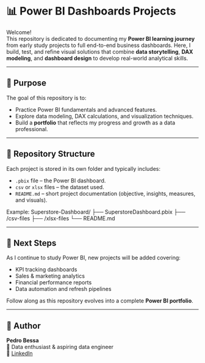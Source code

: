 # 📊 Power BI Dashboards Projects

Welcome!  
This repository is dedicated to documenting my **Power BI learning journey** from early study projects to full end-to-end business dashboards. Here, I build, test, and refine visual solutions that combine **data storytelling**, **DAX modeling**, and **dashboard design** to develop real-world analytical skills.

---

## 🎯 Purpose

The goal of this repository is to:
- Practice Power BI fundamentals and advanced features.
- Explore data modeling, DAX calculations, and visualization techniques.
- Build a **portfolio** that reflects my progress and growth as a data professional.

---

## 📁 Repository Structure

Each project is stored in its own folder and typically includes:
- `.pbix` file – the Power BI dashboard.
- `csv` or `xlsx` files – the dataset used.
- `README.md` – short project documentation (objective, insights, measures, and visuals).

Example:
Superstore-Dashboard/
├── SuperstoreDashboard.pbix
├── /csv-files
├── /xlsx-files
└── README.md

---

## 🚀 Next Steps

As I continue to study Power BI, new projects will be added covering:
- KPI tracking dashboards  
- Sales & marketing analytics  
- Financial performance reports  
- Data automation and refresh pipelines  

Follow along as this repository evolves into a complete **Power BI portfolio**.

---

## 👤 Author

**Pedro Bessa**  
📍 Data enthusiast & aspiring data engineer  
🔗 [LinkedIn](https://www.linkedin.com/in/pedro-henrique-bessa-10092003rn/)
